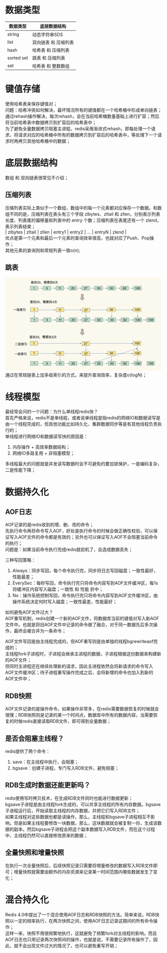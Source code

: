 # 数据类型

|  数据类型   | 底层数据结构  |
|  ----  | ----  |
| string  | 动态字符串SDS |
| list  | 双向链表 和 压缩列表 |
| hash  | 哈希表 和 压缩列表 |
| sorted set  | 跳表 和 压缩列表 |
| set  | 哈希表 和 整数数组 |

# 键值存储
使用哈希表来保存键值对；  
问题：哈希冲突如何解决，最坏情况所有的键值都在一个哈希桶中形成单向链表；  
通过rehash操作解决，每次rehash，会在当前哈希桶数量基础上进行扩容；然后将当前哈希表中数据拷贝到扩容后的哈希表中；  
为了避免全量数据拷贝阻塞主进程，redis采用渐进式rehash，即每处理一个请求，将请求对应的哈希桶中所有的数据拷贝到扩容后的哈希表中，等处理下一个请求时再拷贝其他哈希桶中的数据；  

# 底层数据结构
数组 和 双向链表很常见不介绍；  
## 压缩列表
压缩列表实际上类似于一个数组，数组中的每一个元素都对应保存一个数据。和数组不同的是，压缩列表在表头有三个字段 zlbytes、zltail 和 zllen，分别表示列表长度、列表尾的偏移量和列表中的 entry 个数；压缩列表在表尾还有一个 zlend，表示列表结束；  
| zlbytes | zltail | zllen | entry1 | entry2 | ... | entryN | zlend |  
优点是第一个元素和最后一个元素的查询效率很高，也就对应了Push、Pop操作；  
其他元素的查询则和常规列表一致o(n);  
## 跳表
![跳表](./跳表.jpeg)
通过在常规链表上加多级索引的方式，来提升查询效率，复杂度o(logN)；  

# 线程模型
最经常会问的一个问题：为什么单线程redis快？  
首先严格来说，redis不是单线程，或者说单线程是指redis的网络IO和数据读写是由一个线程完成的，但其他功能比如持久化、集群数据同步等是有其他线程负责执行的；  
单线程进行网络IO和数据读写快的原因是：
1. 内存操作 + 高效率数据结构；  
2. 网络IO多路复用 + 非阻塞模型；  
   
多线程最大的问题就是并发读写数据时会不可避免的要加锁保护，一是编码复杂，二是性能下降；  

# 数据持久化
## AOF日志
AOF记录的是redis收到的增、删、改的命令；  
先执行命令再将命令写入AOF，好处是执行命令的时候会做正确性校验，可以保证写入AOF文件的命令都是有效的；另外也可以保证写入AOF不会阻塞当前命令的执行；   
问题是：如果当前命令执行完成redis就宕机了，会造成数据丢失；  

三种写回策略：  
1. Always：同步写回，每个命令执行完，同步将日志写回磁盘；一致性最好，性能最差；  
2. EverySec：每秒写回，命令执行完只将命令内容写到AOF文件缓冲区，每1s将缓冲区内容写入磁盘；一致性 和 性能 折中；  
3. No：操作系统控制写回，命令执行完只将命令内容写到AOF文件缓冲区，由操作系统决定何时写入磁盘；一致性最差，性能最好；  

如何避免AOF文件过大？  
AOF重写机制，redis创建一个新的AOF文件，将数据库当前的键值对写入新AOF文件中。也就是将旧AOF文件中记录的命令做了融合，对于同一数据先后多次操作，最终会被合并为一条命令；  

AOF文件写回是由主线程完成的，但AOF重写则是由单独的线程bgrewriteaof完成的；  
主线程fork子进程时，子进程会继承主进程的数据，子进程根据这份数据来构建新的AOF文件；  
但同时主进程还在继续处理新的请求，因此主进程依然会将新请求的命令写入AOF文件缓冲区；待子进程重写操作完成之后，会将新增的命令也加入到新的AOF文件中；  

## RDB快照
AOF文件记录的是操作命令，如果操作非常多，在redis需要数据恢复的时候就会很慢；RDB快照则是记录的某一个时间点，数据库中所有的数据内容，当需要恢复的时候redis直接读取RDB文件，即可得到全量数据；  
## 是否会阻塞主线程？
redis提供了两个命令：   
1. save：在主线程中执行，会阻塞；  
2. bgsave：创建子进程，专门写入RDB文件，避免阻塞；  
## RDB生成时数据还能更新吗？
redis使用写时拷贝技术，在生成RDB文件同时也能进行数据更新；  
bgsave子进程是由主线程fork生成的，可以共享主线程的所有内存数据。bgsave子进程运行后，开始读取主线程的内存数据，并把它们写入RDB文件；  
如果主线程对这些数据也都是读操作，那么，主线程和bgsave子进程相互不影响。但是如果主线程要修改一块数据，那么，这块数据就会被复制一份，生成该数据的副本。然后bgsave子进程会把这个副本数据写入RDB文件，而在这个过程中，主线程仍然可以直接修改原来的数据；  
## 全量快照和增量快照
在执行一次全量快照后，后续快照记录只需要将增量修改的数据写入RDB文件即可；增量快照就需要由额外的内存资源来记录某一时间范围内哪些数据发生了变化；  

# 混合持久化
Redis 4.0中提出了一个混合使用AOF日志和RDB快照的方法。简单来说，RDB快照以一定的频率执行，在两次快照之间，使用AOF日志记录这期间的所有命令操作；  
这样一来，快照不用很频繁地执行，这就避免了频繁fork对主线程的影响。而且AOF日志也只用记录两次快照间的操作，也就是说，不需要记录所有操作了，因此，就不会出现文件过大的情况了，也可以避免重写开销；  